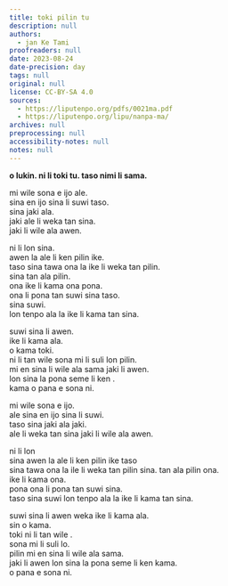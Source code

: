 ```yaml
---
title: toki pilin tu
description: null
authors:
  - jan Ke Tami
proofreaders: null
date: 2023-08-24
date-precision: day
tags: null
original: null
license: CC-BY-SA 4.0
sources:
  - https://liputenpo.org/pdfs/0021ma.pdf
  - https://liputenpo.org/lipu/nanpa-ma/
archives: null
preprocessing: null
accessibility-notes: null
notes: null
---
```


**o lukin. ni li toki tu. taso nimi li sama.**



mi wile sona e ijo ale.  
sina en ijo sina li suwi taso.  
sina jaki ala.  
jaki ale li weka tan sina.  
jaki li wile ala awen.

ni li lon sina.  
awen la ale li ken pilin ike.  
taso sina tawa ona la ike li weka tan pilin.  
sina tan ala pilin.  
ona ike li kama ona pona.  
ona li pona tan suwi sina taso.  
sina suwi.  
lon tenpo ala la ike li kama tan sina.

suwi sina li awen.  
ike li kama ala.  
o kama toki.  
ni li tan wile sona mi li suli lon pilin.  
mi en sina li wile ala sama jaki li awen.  
lon sina la pona seme li ken .  
kama o pana e sona ni.



mi wile sona e ijo.  
ale sina en ijo sina li suwi.  
taso sina jaki ala jaki.  
ale li weka tan sina jaki li wile ala awen.

ni li lon  
sina awen la ale li ken pilin ike taso  
sina tawa ona la ile li weka tan pilin sina. tan ala pilin ona.  
ike li kama ona.  
pona ona li pona tan suwi sina.  
taso sina suwi lon tenpo ala la ike li kama tan sina.

suwi sina li awen weka ike li kama ala.  
sin o kama.  
toki ni li tan wile .  
sona mi li suli lo.  
pilin mi en sina li wile ala sama.  
jaki li awen lon sina la pona seme li ken kama.  
o pana e sona ni.